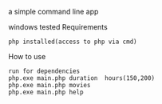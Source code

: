 a simple command line app

windows tested Requirements

    php installed(access to php via cmd)

How to use

    run for dependencies
    php.exe main.php duration  hours(150,200)
    php.exe main.php movies
    php.exe main.php help
